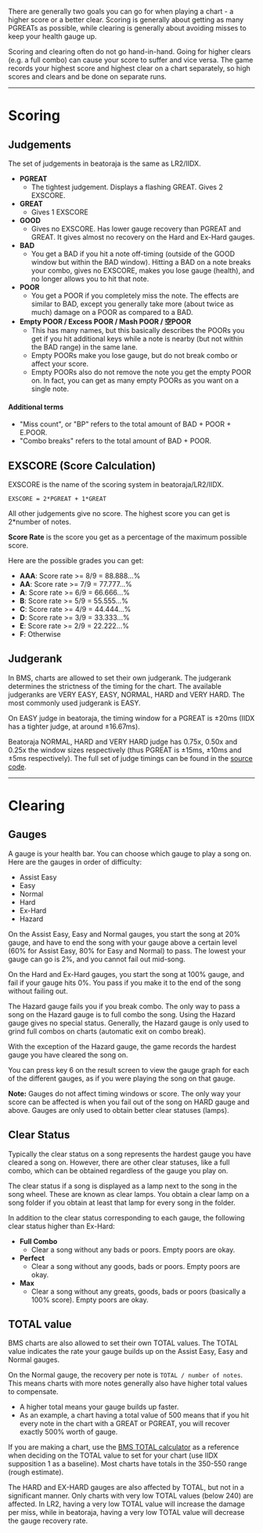There are generally two goals you can go for when playing a chart - a higher score or a better clear. Scoring is generally about getting as many PGREATs as possible, while clearing is generally about avoiding misses to keep your health gauge up.

Scoring and clearing often do not go hand-in-hand. Going for higher clears (e.g. a full combo) can cause your score to suffer and vice versa. The game records your highest score and highest clear on a chart separately, so high scores and clears and be done on separate runs.

----------
# Scoring

## Judgements
The set of judgements in beatoraja is the same as LR2/IIDX.

- **PGREAT**
  - The tightest judgement. Displays a flashing GREAT. Gives 2 EXSCORE.
- **GREAT**
  - Gives 1 EXSCORE
- **GOOD**
  - Gives no EXSCORE. Has lower gauge recovery than PGREAT and GREAT. It gives almost no recovery on the Hard and Ex-Hard gauges.
- **BAD**
  - You get a BAD if you hit a note off-timing (outside of the GOOD window but within the BAD window). Hitting a BAD on a note breaks your combo, gives no EXSCORE, makes you lose gauge (health), and no longer allows you to hit that note.
- **POOR**
  - You get a POOR if you completely miss the note. The effects are similar to BAD, except you generally take more (about twice as much) damage on a POOR as compared to a BAD.
- **Empty POOR / Excess POOR / Mash POOR / 空POOR**
  - This has many names, but this basically describes the POORs you get if you hit additional keys while a note is nearby (but not within the BAD range) in the same lane.
  - Empty POORs make you lose gauge, but do not break combo or affect your score.
  - Empty POORs also do not remove the note you get the empty POOR on. In fact, you can get as many empty POORs as you want on a single note.

#### Additional terms

- "Miss count", or "BP" refers to the total amount of BAD + POOR + E.POOR.
- "Combo breaks" refers to the total amount of BAD + POOR.


## EXSCORE (Score Calculation)
EXSCORE is the name of the scoring system in beatoraja/LR2/IIDX.
```
EXSCORE = 2*PGREAT + 1*GREAT
```
All other judgements give no score. The highest score you can get is 2\*number of notes.

**Score Rate** is the score you get as a percentage of the maximum possible score.

Here are the possible grades you can get:

- **AAA**: Score rate >= 8/9 = 88.888...%
- **AA**: Score rate >= 7/9 = 77.777...%
- **A**: Score rate >= 6/9 = 66.666...%
- **B**: Score rate >= 5/9 = 55.555...%
- **C**: Score rate >= 4/9 = 44.444...%
- **D**: Score rate >= 3/9 = 33.333...%
- **E**: Score rate >= 2/9 = 22.222...%
- **F**: Otherwise


## Judgerank

In BMS, charts are allowed to set their own judgerank. The judgerank determines the strictness of the timing for the chart. The available judgeranks are VERY EASY, EASY, NORMAL, HARD and VERY HARD. The most commonly used judgerank is EASY.

On EASY judge in beatoraja, the timing window for a PGREAT is ±20ms (IIDX has a tighter judge, at around ±16.67ms).

Beatoraja NORMAL, HARD and VERY HARD judge has 0.75x, 0.50x and 0.25x the window sizes respectively (thus PGREAT is ±15ms, ±10ms and ±5ms respectively). The full set of judge timings can be found in the [source code](https://github.com/exch-bms2/beatoraja/blob/master/src/bms/player/beatoraja/play/JudgeProperty.java).

----------
# Clearing

## Gauges
A gauge is your health bar. You can choose which gauge to play a song on. Here are the gauges in order of difficulty:

- Assist Easy
- Easy
- Normal
- Hard
- Ex-Hard
- Hazard

On the Assist Easy, Easy and Normal gauges, you start the song at 20% gauge, and have to end the song with your gauge above a certain level (60% for Assist Easy, 80% for Easy and Normal) to pass. The lowest your gauge can go is 2%, and you cannot fail out mid-song.

On the Hard and Ex-Hard gauges, you start the song at 100% gauge, and fail if your gauge hits 0%. You pass if you make it to the end of the song without failing out.

The Hazard gauge fails you if you break combo. The only way to pass a song on the Hazard gauge is to full combo the song. Using the Hazard gauge gives no special status. Generally, the Hazard gauge is only used to grind full combos on charts (automatic exit on combo break).

With the exception of the Hazard gauge, the game records the hardest gauge you have cleared the song on.

You can press key 6 on the result screen to view the gauge graph for each of the different gauges, as if you were playing the song on that gauge.

**Note:** Gauges do not affect timing windows or score. The only way your score can be affected is when you fail out of the song on HARD gauge and above. Gauges are only used to obtain better clear statuses (lamps).


## Clear Status
Typically the clear status on a song represents the hardest gauge you have cleared a song on. However, there are other clear statuses, like a full combo, which can be obtained regardless of the gauge you play on.

The clear status if a song is displayed as a lamp next to the song in the song wheel. These are known as clear lamps. You obtain a clear lamp on a song folder if you obtain at least that lamp for every song in the folder.

In addition to the clear status corresponding to each gauge, the following clear status higher than Ex-Hard:

- **Full Combo**
  - Clear a song without any bads or poors. Empty poors are okay.
- **Perfect**
  - Clear a song without any goods, bads or poors. Empty poors are okay.
- **Max**
  - Clear a song without any greats, goods, bads or poors (basically a 100% score). Empty poors are okay.


## TOTAL value

BMS charts are also allowed to set their own TOTAL values. The TOTAL value indicates the rate your gauge builds up on the Assist Easy, Easy and Normal gauges.

On the Normal gauge, the recovery per note is `TOTAL / number of notes`. This means charts with more notes generally also have higher total values to compensate.
- A higher total means your gauge builds up faster.
- As an example, a chart having a total value of 500 means that if you hit every note in the chart with a GREAT or PGREAT, you will recover exactly 500% worth of gauge.

If you are making a chart, use the [BMS TOTAL calculator](https://hitkey.nekokan.dyndns.info/total.htm) as a reference when deciding on the TOTAL value to set for your chart (use IIDX supposition 1 as a baseline). Most charts have totals in the 350-550 range (rough estimate).

The HARD and EX-HARD gauges are also affected by TOTAL, but not in a significant manner. Only charts with very low TOTAL values (below 240) are affected. In LR2, having a very low TOTAL value will increase the damage per miss, while in beatoraja, having a very low TOTAL value will decrease the gauge recovery rate.
